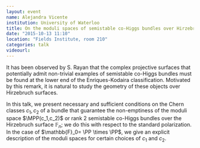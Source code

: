 ```yaml
---
layout: event
name: Alejandra Vicente
institution: University of Waterloo
title: On the moduli spaces of semistable co-Higgs bundles over Hirzebruch surfaces
date: "2015-10-13 11:10"
location: "Fields Institute, room 210"
categories: talk
videourl:
---
```

It has been observed by S. Rayan that the complex projective surfaces that potentially admit non-trivial examples of semistable co-Higgs bundles must be found at the lower end of the Enriques-Kodaira classification. Motivated by this remark, it is natural to study the geometry of these objects over Hirzebruch surfaces.


In this talk, we present necessary and sufficient conditions on the Chern classes $c_1,c_2$ of a bundle that guarantee the non-emptiness of the moduli space $\MPP(c_1,c_2)$ or rank 2 semistable co-Higgs bundles over the Hirzebruch surface $\mathbb{F}_n$; we do this with respect to the standard polarization. In the case of $\mathbb{F}_0= \PP \times \PP$, we give an explicit description of the moduli spaces for certain choices of $c_1$ and $c_2$. 